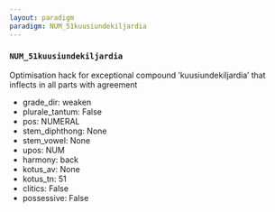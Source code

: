 ```yaml
---
layout: paradigm
paradigm: NUM_51kuusiundekiljardia
---
```

### ` NUM_51kuusiundekiljardia `

Optimisation hack for exceptional compound ’kuusiundekiljardia’ that inflects in all parts with agreement
* grade_dir: weaken
* plurale_tantum: False
* pos: NUMERAL
* stem_diphthong: None
* stem_vowel: None
* upos: NUM
* harmony: back
* kotus_av: None
* kotus_tn: 51
* clitics: False
* possessive: False
